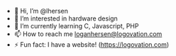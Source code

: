 - 👋 Hi, I’m @lhersen
- 👀 I’m interested in hardware design
- 🌱 I’m currently learning C, Javascript, PHP
- 📫 How to reach me loganhersen@logovation.com
- ⚡ Fun fact: I have a website! (https://logovation.com)

<!---
lhersen/lhersen is a ✨ special ✨ repository because its `README.md` (this file) appears on your GitHub profile.
You can click the Preview link to take a look at your changes.
--->
